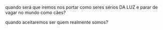 quando será que iremos nos portar como seres sérios DA LUZ e parar de vagar no mundo como cães?

quando aceitaremos ser quem realmente somos?